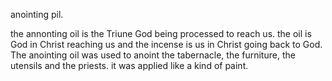 anointing pil.

the annonting oil is the Triune God being processed
to reach us. the oil is God in Christ reaching
us and the incense is us in Christ going back
to God. The anointing oil was used to anoint 
the tabernacle, the furniture, the utensils and
the priests. it was applied like a kind of paint.
